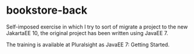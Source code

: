 # bookstore-back

Self-imposed exercise in which I try to sort of migrate a project to the new JakartaEE 10, the original project has been written using JavaEE 7.

The training is available at Pluralsight as JavaEE 7: Getting Started.
